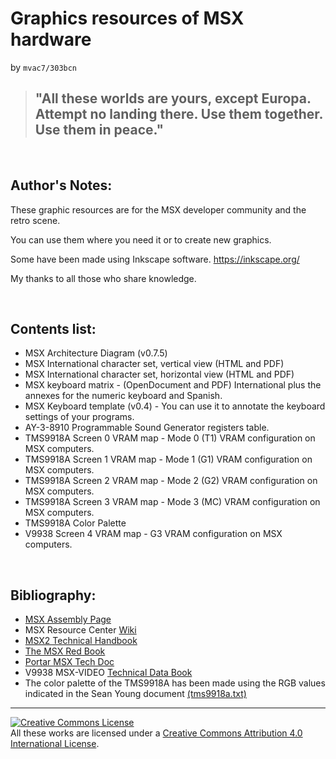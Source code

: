 # Graphics resources of MSX hardware

by `mvac7/303bcn`


> ## "All these worlds are yours, except Europa. Attempt no landing there. Use them together. Use them in peace."

<br/>

## Author's Notes:

These graphic resources are for the MSX developer community and the retro scene.

You can use them where you need it or to create new graphics.

Some have been made using Inkscape software. https://inkscape.org/

My thanks to all those who share knowledge.

<br/>

## Contents list:

- MSX Architecture Diagram (v0.7.5)
- MSX International character set, vertical view (HTML and PDF)
- MSX International character set, horizontal view (HTML and PDF)
- MSX keyboard matrix - (OpenDocument and PDF) International plus the annexes for the numeric keyboard and Spanish.
- MSX Keyboard template (v0.4) - You can use it to annotate the keyboard settings of your programs.
- AY-3-8910 Programmable Sound Generator registers table.
- TMS9918A Screen 0 VRAM map - Mode 0 (T1) VRAM configuration on MSX computers.
- TMS9918A Screen 1 VRAM map - Mode 1 (G1) VRAM configuration on MSX computers.
- TMS9918A Screen 2 VRAM map - Mode 2 (G2) VRAM configuration on MSX computers.
- TMS9918A Screen 3 VRAM map - Mode 3 (MC) VRAM configuration on MSX computers.
- TMS9918A Color Palette
- V9938 Screen 4 VRAM map - G3 VRAM configuration on MSX computers.

<br/>

## Bibliography:

- [MSX Assembly Page](http://map.grauw.nl/resources/msxbios.php)
- MSX Resource Center [Wiki](https://www.msx.org/wiki/)
- [MSX2 Technical Handbook](https://konamiman.github.io/MSX2-Technical-Handbook/)
- [The MSX Red Book](https://github.com/gseidler/The-MSX-Red-Book/blob/master/the_msx_red_book.md)
- [Portar MSX Tech Doc](http://nocash.emubase.de/portar.htm)
- V9938 MSX-VIDEO [Technical Data Book](http://map.grauw.nl/resources/video/v9938/v9938.xhtml)
- The color palette of the TMS9918A has been made using the RGB values indicated in the Sean Young document [(tms9918a.txt)](http://bifi.msxnet.org/msxnet/tech/tms9918a.txt)

---

<a rel="license" href="http://creativecommons.org/licenses/by/4.0/"><img alt="Creative Commons License" style="border-width:0" src="https://i.creativecommons.org/l/by/4.0/88x31.png" /></a><br />All these works are licensed under a <a rel="license" href="http://creativecommons.org/licenses/by/4.0/">Creative Commons Attribution 4.0 International License</a>.